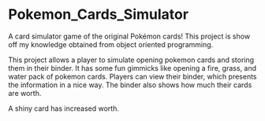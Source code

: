 # Pokemon_Cards_Simulator
A card simulator game of the original Pokémon cards! This project is show off my knowledge obtained from object oriented programming.

This project allows a player to simulate opening pokemon cards and storing them in their binder. It has some fun gimmicks like opening a fire, grass, and
water pack of pokemon cards. Players can view their binder, which presents the information in a nice way. The binder also shows how much their cards are worth.

A shiny card has increased worth. 